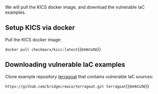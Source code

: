 We will pull the KICS docker image, and download the vulnerable IaC examples.
## Setup KICS via docker

Pull the KICS docker image:

`docker pull checkmarx/kics:latest`{{execute}}

## Downloading vulnerable IaC examples

Clone example repository [terragoat](https://github.com/bridgecrewio/terragoat)  that contains vulnerable IaC sources:

`https://github.com/bridgecrewio/terragoat.git terragoat`{{execute}}